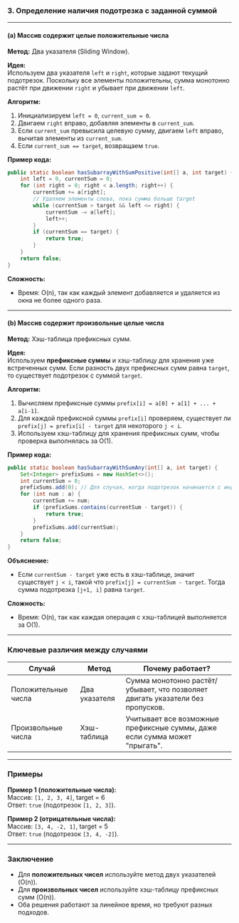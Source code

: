 ### **3. Определение наличия подотрезка с заданной суммой**

---

#### **(a) Массив содержит целые положительные числа**
**Метод:** Два указателя (Sliding Window).

**Идея:**  
Используем два указателя `left` и `right`, которые задают текущий подотрезок. Поскольку все элементы положительны, сумма монотонно растёт при движении `right` и убывает при движении `left`.

**Алгоритм:**
1. Инициализируем `left = 0`, `current_sum = 0`.
2. Двигаем `right` вправо, добавляя элементы в `current_sum`.
3. Если `current_sum` превысила целевую сумму, двигаем `left` вправо, вычитая элементы из `current_sum`.
4. Если `current_sum == target`, возвращаем `true`.

**Пример кода:**
```java
public static boolean hasSubarrayWithSumPositive(int[] a, int target) {
    int left = 0, currentSum = 0;
    for (int right = 0; right < a.length; right++) {
        currentSum += a[right];
        // Удаляем элементы слева, пока сумма больше target
        while (currentSum > target && left <= right) {
            currentSum -= a[left];
            left++;
        }
        if (currentSum == target) {
            return true;
        }
    }
    return false;
}
```

**Сложность:**
- Время: O(n), так как каждый элемент добавляется и удаляется из окна не более одного раза.

---

#### **(b) Массив содержит произвольные целые числа**
**Метод:** Хэш-таблица префиксных сумм.

**Идея:**  
Используем **префиксные суммы** и хэш-таблицу для хранения уже встреченных сумм. Если разность двух префиксных сумм равна `target`, то существует подотрезок с суммой `target`.

**Алгоритм:**
1. Вычисляем префиксные суммы `prefix[i] = a[0] + a[1] + ... + a[i-1]`.
2. Для каждой префиксной суммы `prefix[i]` проверяем, существует ли `prefix[j] = prefix[i] - target` для некоторого `j < i`.
3. Используем хэш-таблицу для хранения префиксных сумм, чтобы проверка выполнялась за O(1).

**Пример кода:**
```java
public static boolean hasSubarrayWithSumAny(int[] a, int target) {
    Set<Integer> prefixSums = new HashSet<>();
    int currentSum = 0;
    prefixSums.add(0); // Для случая, когда подотрезок начинается с индекса 0
    for (int num : a) {
        currentSum += num;
        if (prefixSums.contains(currentSum - target)) {
            return true;
        }
        prefixSums.add(currentSum);
    }
    return false;
}
```

**Объяснение:**
- Если `currentSum - target` уже есть в хэш-таблице, значит существует `j < i`, такой что `prefix[j] = currentSum - target`. Тогда сумма подотрезка `[j+1, i]` равна `target`.

**Сложность:**
- Время: O(n), так как каждая операция с хэш-таблицей выполняется за O(1).

---

### **Ключевые различия между случаями**
| Случай               | Метод               | Почему работает?                                                                 |
|----------------------|---------------------|---------------------------------------------------------------------------------|
| Положительные числа  | Два указателя       | Сумма монотонно растёт/убывает, что позволяет двигать указатели без пропусков.  |
| Произвольные числа   | Хэш-таблица         | Учитывает все возможные префиксные суммы, даже если сумма может "прыгать".      |

---

### **Примеры**
**Пример 1 (положительные числа):**  
Массив: `[1, 2, 3, 4]`, target = 6  
Ответ: `true` (подотрезок `[1, 2, 3]`).

**Пример 2 (отрицательные числа):**  
Массив: `[3, 4, -2, 1]`, target = 5  
Ответ: `true` (подотрезок `[3, 4, -2]`).

---

### **Заключение**
- Для **положительных чисел** используйте метод двух указателей (O(n)).
- Для **произвольных чисел** используйте хэш-таблицу префиксных сумм (O(n)).
- Оба решения работают за линейное время, но требуют разных подходов.